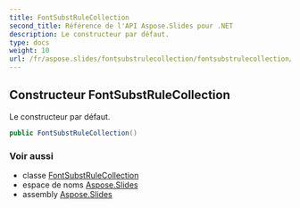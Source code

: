 ```yaml
---
title: FontSubstRuleCollection
second_title: Référence de l'API Aspose.Slides pour .NET
description: Le constructeur par défaut.
type: docs
weight: 10
url: /fr/aspose.slides/fontsubstrulecollection/fontsubstrulecollection/
---
```


## Constructeur FontSubstRuleCollection

Le constructeur par défaut.

```csharp
public FontSubstRuleCollection()
```

### Voir aussi

* classe [FontSubstRuleCollection](../../fontsubstrulecollection)
* espace de noms [Aspose.Slides](../../fontsubstrulecollection)
* assembly [Aspose.Slides](../../../)

<!-- NE PAS MODIFIER : généré par xmldocmd pour Aspose.Slides.dll -->